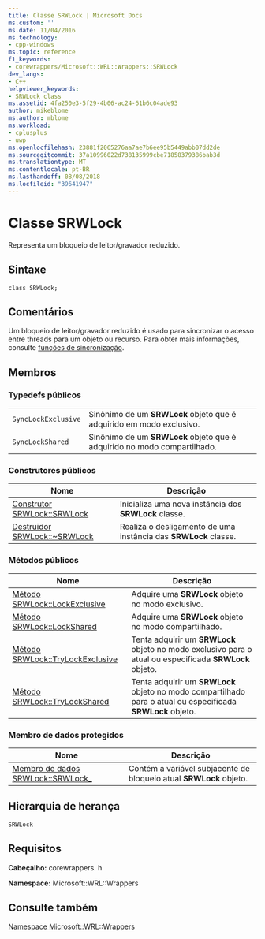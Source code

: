 ```yaml
---
title: Classe SRWLock | Microsoft Docs
ms.custom: ''
ms.date: 11/04/2016
ms.technology:
- cpp-windows
ms.topic: reference
f1_keywords:
- corewrappers/Microsoft::WRL::Wrappers::SRWLock
dev_langs:
- C++
helpviewer_keywords:
- SRWLock class
ms.assetid: 4fa250e3-5f29-4b06-ac24-61b6c04ade93
author: mikeblome
ms.author: mblome
ms.workload:
- cplusplus
- uwp
ms.openlocfilehash: 23881f2065276aa7ae7b6ee95b5449abb07dd2de
ms.sourcegitcommit: 37a10996022d738135999cbe71858379386bab3d
ms.translationtype: MT
ms.contentlocale: pt-BR
ms.lasthandoff: 08/08/2018
ms.locfileid: "39641947"
---
```

# <a name="srwlock-class"></a>Classe SRWLock
Representa um bloqueio de leitor/gravador reduzido.  
  
## <a name="syntax"></a>Sintaxe  
  
```  
class SRWLock;  
```  
  
## <a name="remarks"></a>Comentários  
 Um bloqueio de leitor/gravador reduzido é usado para sincronizar o acesso entre threads para um objeto ou recurso. Para obter mais informações, consulte [funções de sincronização](http://msdn.microsoft.com/9b6359c2-0113-49b6-83d0-316ad95aba1b).  
  
## <a name="members"></a>Membros  
  
### <a name="public-typedefs"></a>Typedefs públicos  
  
|||  
|-|-|  
|`SyncLockExclusive`|Sinônimo de um **SRWLock** objeto que é adquirido em modo exclusivo.|  
|`SyncLockShared`|Sinônimo de um **SRWLock** objeto que é adquirido no modo compartilhado.|  
  
### <a name="public-constructors"></a>Construtores públicos  
  
|Nome|Descrição|  
|----------|-----------------|  
|[Construtor SRWLock::SRWLock](../windows/srwlock-srwlock-constructor.md)|Inicializa uma nova instância dos **SRWLock** classe.|  
|[Destruidor SRWLock::~SRWLock](../windows/srwlock-tilde-srwlock-destructor.md)|Realiza o desligamento de uma instância das **SRWLock** classe.|  
  
### <a name="public-methods"></a>Métodos públicos  
  
|Nome|Descrição|  
|----------|-----------------|  
|[Método SRWLock::LockExclusive](../windows/srwlock-lockexclusive-method.md)|Adquire uma **SRWLock** objeto no modo exclusivo.|  
|[Método SRWLock::LockShared](../windows/srwlock-lockshared-method.md)|Adquire uma **SRWLock** objeto no modo compartilhado.|  
|[Método SRWLock::TryLockExclusive](../windows/srwlock-trylockexclusive-method.md)|Tenta adquirir um **SRWLock** objeto no modo exclusivo para o atual ou especificada **SRWLock** objeto.|  
|[Método SRWLock::TryLockShared](../windows/srwlock-trylockshared-method.md)|Tenta adquirir um **SRWLock** objeto no modo compartilhado para o atual ou especificada **SRWLock** objeto.|  
  
### <a name="protected-data-member"></a>Membro de dados protegidos  
  
|Nome|Descrição|  
|----------|-----------------|  
|[Membro de dados SRWLock::SRWLock_](../windows/srwlock-srwlock-data-member.md)|Contém a variável subjacente de bloqueio atual **SRWLock** objeto.|  
  
## <a name="inheritance-hierarchy"></a>Hierarquia de herança  
 `SRWLock`  
  
## <a name="requirements"></a>Requisitos  
 **Cabeçalho:** corewrappers. h  
  
 **Namespace:** Microsoft::WRL::Wrappers  
  
## <a name="see-also"></a>Consulte também  
 [Namespace Microsoft::WRL::Wrappers](../windows/microsoft-wrl-wrappers-namespace.md)
